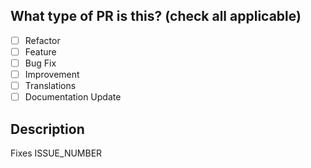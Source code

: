 ## What type of PR is this? (check all applicable)

- [ ] Refactor
- [ ] Feature
- [ ] Bug Fix
- [ ] Improvement
- [ ] Translations
- [ ] Documentation Update

## Description

Fixes ISSUE_NUMBER
